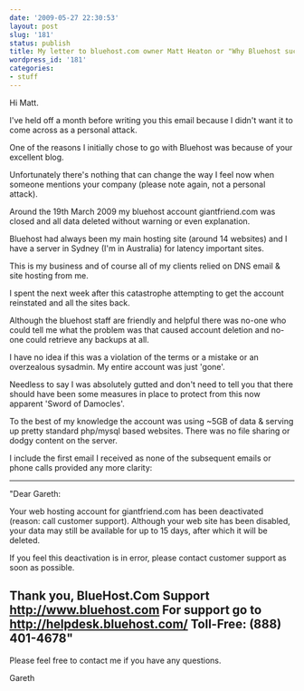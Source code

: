 ```yaml
---
date: '2009-05-27 22:30:53'
layout: post
slug: '181'
status: publish
title: My letter to bluehost.com owner Matt Heaton or "Why Bluehost sucks"
wordpress_id: '181'
categories:
- stuff
---
```


Hi Matt.

I've held off a month before writing you this email because I didn't
want it to come across as a personal attack.

One of the reasons I initially chose to go with Bluehost was because
of your excellent blog.

Unfortunately there's nothing that can change the way I feel now when
someone mentions your company (please note again, not a personal
attack).

Around the 19th March 2009 my bluehost account giantfriend.com was
closed and all data deleted without warning or even explanation.

Bluehost had always been my main hosting site (around 14 websites) and
I have a server in Sydney (I'm in Australia) for latency important
sites.

This is my business and of course all of my clients relied on DNS
email & site hosting from me.

I spent the next week after this catastrophe attempting to get the
account reinstated and all the sites back.

Although the bluehost staff are friendly and helpful there was no-one
who could tell me what the problem was that caused account deletion
and no-one could retrieve any backups at all.

I have no idea if this was a violation of the terms or a mistake or an
overzealous sysadmin. My entire account was just 'gone'.

Needless to say I was absolutely gutted and don't need to tell you
that there should have been some measures in place to protect from
this now apparent 'Sword of Damocles'.

To the best of my knowledge the account was using ~5GB of data &
serving up pretty standard php/mysql based websites. There was no file
sharing or dodgy content on the server.

I include the first email I received as none of the subsequent emails
or phone calls provided any more clarity:

-----------------------
"Dear Gareth:

Your web hosting account for giantfriend.com has been deactivated
(reason: call customer support).
Although your web site has been disabled, your data may still be available for
up to 15 days, after which it will be deleted.

If you feel this deactivation is in error, please contact customer support as
soon as possible.

Thank you,
BlueHost.Com Support
http://www.bluehost.com
For support go to http://helpdesk.bluehost.com/
Toll-Free: (888) 401-4678"
-----------------------


Please feel free to contact me if you have any questions.

Gareth


